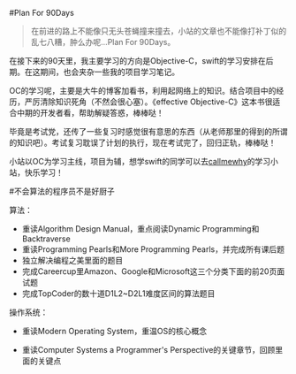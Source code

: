 #Plan For 90Days
>在前进的路上不能像只无头苍蝇撞来撞去，小站的文章也不能像打补丁似的乱七八糟，肿么办呢...Plan For 90Days。

在接下来的90天里，我主要学习的方向是Objective-C，swift的学习安排在后期。在这期间，也会夹杂一些我的项目学习笔记。

OC的学习呢，主要是大牛的博客加看书，利用起网络上的知识。结合项目中的经历，严厉清除知识死角（不然会很心塞）。《effective Objective-C》这本书很适合中期的开发者看，帮助解疑答惑，棒棒哒！

毕竟是考试党，还传了一些复习时感觉很有意思的东西（从老师那里的得到的所谓的知识吧）。考试复习耽误了计划的执行，现在考试完了，回归正轨，棒棒哒！

小站以OC为学习主线，项目为辅，想学swift的同学可以去[callmewhy](https://github.com/callmewhy/Swift90Days)的学习小站，快乐学习！

#不会算法的程序员不是好厨子

算法：

- 重读Algorithm Design Manual，重点阅读Dynamic Programming和Backtraverse
- 重读Programming Pearls和More Programming Pearls，并完成所有课后题
- 独立解决编程之美里面的题目
- 完成Careercup里Amazon、Google和Microsoft这三个分类下面的前20页面试题
- 完成TopCoder的数十道D1L2~D2L1难度区间的算法题目


操作系统：

- 重读Modern Operating System，重温OS的核心概念

- 重读Computer Systems a Programmer's Perspective的关键章节，回顾里面的关键点